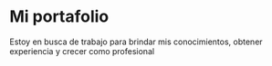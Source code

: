 <h1 aling="center">Mi portafolio</h1>

<p aling="center">Estoy en busca de trabajo para brindar mis conocimientos, obtener experiencia y crecer como profesional</p>





